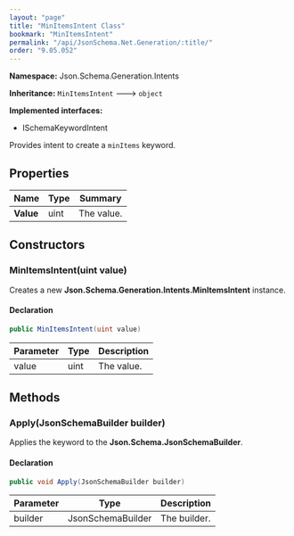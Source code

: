```yaml
---
layout: "page"
title: "MinItemsIntent Class"
bookmark: "MinItemsIntent"
permalink: "/api/JsonSchema.Net.Generation/:title/"
order: "9.05.052"
---
```

**Namespace:** Json.Schema.Generation.Intents

**Inheritance:**
`MinItemsIntent`
 🡒 
`object`

**Implemented interfaces:**

- ISchemaKeywordIntent

Provides intent to create a `minItems` keyword.

## Properties

| Name | Type | Summary |
|---|---|---|
| **Value** | uint | The value. |

## Constructors

### MinItemsIntent(uint value)

Creates a new **Json.Schema.Generation.Intents.MinItemsIntent** instance.

#### Declaration

```c#
public MinItemsIntent(uint value)
```

| Parameter | Type | Description |
|---|---|---|
| value | uint | The value. |


## Methods

### Apply(JsonSchemaBuilder builder)

Applies the keyword to the **Json.Schema.JsonSchemaBuilder**.

#### Declaration

```c#
public void Apply(JsonSchemaBuilder builder)
```

| Parameter | Type | Description |
|---|---|---|
| builder | JsonSchemaBuilder | The builder. |



